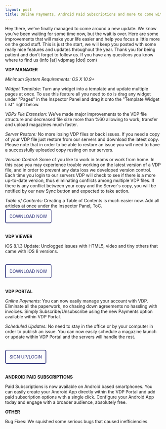 ```yaml
---
layout: post
title: Online Payments, Android Paid Subscriptions and more to come with VDP Update
---
```

Hey there, we've finally managed to come around a new update. We know you've been waiting for some time now, but the wait is over. Here are some improvements that will make your life easier and help you focus a little more on the good stuff. This is just the start, we will keep you posted with some really nice features and updates throughout the year. Thank you for being patient and don't forget to follow us. If you have any questions you know where to find us (info [at] vdpmag [dot] com)

**VDP MANAGER**

*Minimum System Requirements: OS X 10.9+*

*Widget Template:* Turn any widget into a template and update multiple pages at once. To use this feature all you need to do is drag any widget under "Pages" in the Inspector Panel and drag it onto the "Template Widget List" right below.

*VDPx File Extension:* We’ve made major improvements to the VDP file structure and decreased file size more than %60 allowing to work, transfer and upload magazines much faster.

*Server Restore:* No more losing VDP files or back issues. If you need a copy of your VDP file just restore from our servers and download the latest copy. Please note that in order to be able to restore an issue you will need to have a successfully uploaded copy resting on our servers.

*Version Control:* Some of you like to work in teams or work from home. In this case you may experience trouble working on the latest version of a VDP file, and in order to prevent any data loss we developed version control. Each time you login to our servers VDP will check to see if there is a more up-to-date version, thus eliminating conflicts among multiple VDP files. If there is any conflict between your copy and the Server's copy, you will be notified by our new Sync button and expected to take action.

*Table of Contents:* Creating a Table of Contents is much easier now. Add all articles at once under the Inspector Panel, ToC.
<br /><br />
<a href="http://www.vdpmag.com/downloading" style="width: 227px; height: 56px; margin: 0px; border:2px solid #292e78; padding:12px; color:#292e78; text-decoration:none; border-radius:5px;" width="227">DOWNLOAD NOW</a>
<br /><br /><br />

**VDP VIEWER**

iOS 8.1.3 Update: Unclogged issues with HTML5, video and tiny others that came with iOS 8 versions.

<br /><br />
<a href="http://appstore.com/vdpviewer" style="width: 227px; height: 56px; margin: 0px; border:2px solid #292e78; padding:12px; color:#292e78; text-decoration:none; border-radius:5px;" width="227">DOWNLOAD NOW</a>
<br /><br /><br />

**VDP PORTAL**

*Online Payments:* You can now easily manage your account with VDP. Eliminate all the paperwork, no chasing down agreements no hassling with invoices. Simply Subscribe/Unsubscribe using the new Payments option available within VDP Portal.

*Scheduled Updates:* No need to stay in the office or by your computer in order to publish an issue. You can now easily schedule a magazine launch or update within VDP Portal and the servers will handle the rest.

<br /><br />
<a href="http://portal.vdpmag.com" style="width: 227px; height: 56px; margin: 0px; border:2px solid #292e78; padding:12px; color:#292e78; text-decoration:none; border-radius:5px;" width="227">SIGN UP/LOGIN</a>
<br /><br /><br />

**ANDROID PAID SUBSCRIPTIONS**

Paid Subscriptions is now available on Android based smartphones. You can easily create your Android App directly within the VDP Portal and add paid subscription options with a single click. Configure your Android App today and engage with a broader audience, absolutely free.

**OTHER**

Bug Fixes: We squished some serious bugs that caused inefficiencies.
